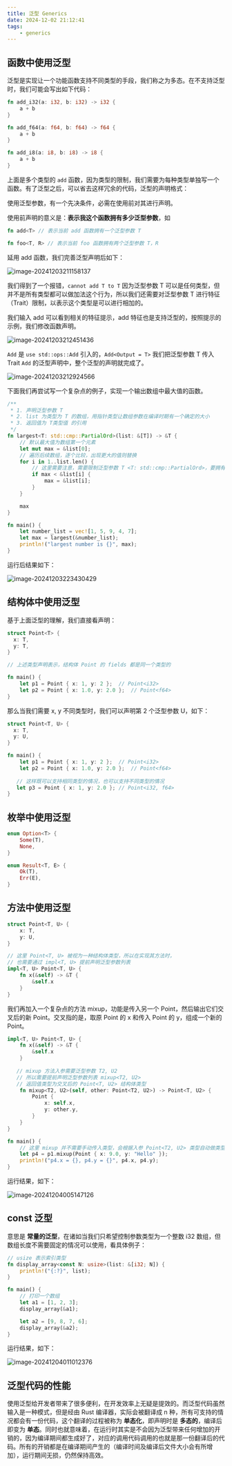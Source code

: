 ```yaml
---
title: 泛型 Generics
date: 2024-12-02 21:12:41
tags:
    - generics
---
```


## 函数中使用泛型

泛型是实现让一个功能函数支持不同类型的手段，我们称之为多态。在不支持泛型时，我们可能会写出如下代码：

```rust
fn add_i32(a: i32, b: i32) -> i32 {
    a + b
}

fn add_f64(a: f64, b: f64) -> f64 {
    a + b
}

fn add_i8(a: i8, b: i8) -> i8 {
    a + b
}
```

上面是多个类型的 `add` 函数，因为类型的限制，我们需要为每种类型单独写一个函数。有了泛型之后，可以省去这样冗余的代码，泛型的声明格式：

使用泛型参数，有一个先决条件，必需在使用前对其进行声明。

使用前声明的意义是：**表示我这个函数拥有多少泛型参数**，如

```rust
fn add<T> // 表示当前 add 函数拥有一个泛型参数 T

fn foo<T, R> // 表示当前 foo 函数拥有两个泛型参数 T，R
```

延用 add 函数，我们完善泛型声明后如下：

![image-20241203211158137](../images/generics/image-20241203211158137.png)

我们得到了一个报错，`cannot add T to T` 因为泛型参数 T 可以是任何类型，但并不是所有类型都可以做加法这个行为，所以我们还需要对泛型参数 T 进行特征（Trait）限制，以表示这个类型是可以进行相加的。

我们输入 add 可以看到相关的特征提示，add 特征也是支持泛型的，按照提示的示例，我们修改函数声明。

![image-20241203212451436](../images/generics/image-20241203212451436.png)

`Add` 是 `use std::ops::Add` 引入的，`Add<Output = T>` 我们把泛型参数 T 传入 Trait `Add` 的泛型声明中，整个泛型的声明就完成了。

![image-20241203212924566](../images/generics/image-20241203212924566.png)

下面我们再尝试写一个复杂点的例子，实现一个输出数组中最大值的函数。

``` rust
/**
 * 1. 声明泛型参数 T
 * 2. list 为类型为 T 的数组，用指针类型让数组参数在编译时期有一个确定的大小
 * 3. 返回值为 T类型值 的引用
 */
fn largest<T: std::cmp::PartialOrd>(list: &[T]) -> &T {
    // 默认最大值为数组第一个元素
    let mut max = &list[0];
    // 遍历后续数组，逐个比较，出现更大的值则替换
    for i in 1..list.len() {
        // 这里需要注意，需要限制泛型参数 T <T: std::cmp::PartialOrd>，要拥有比较大小的特征
        if max < &list[i] {
            max = &list[i];
        }
    }

    max
}

fn main() {
    let number_list = vec![1, 5, 9, 4, 7];
    let max = largest(&number_list);
    println!("largest number is {}", max);
}
```

运行后结果如下：

![image-20241203223430429](../images/generics/image-20241203223430429.png)

## 结构体中使用泛型

基于上面泛型的理解，我们直接看声明：

```rust
struct Point<T> {
  x: T,
  y: T,
}

// 上述类型声明表示，结构体 Point 的 fields 都是同一个类型的

fn main() {
    let p1 = Point { x: 1, y: 2 };  // Point<i32>
    let p2 = Point { x: 1.0, y: 2.0 };  // Point<f64>
}
```

那么当我们需要 x, y 不同类型时，我们可以声明第 2 个泛型参数 U，如下：

```rust
struct Point<T, U> {
  x: T,
  y: U,
}

fn main() {
    let p1 = Point { x: 1, y: 2 };  // Point<i32>
    let p2 = Point { x: 1.0, y: 2.0 };  // Point<f64>
  
   // 这样既可以支持相同类型的情况，也可以支持不同类型的情况
   let p3 = Point { x: 1, y: 2.0 }; // Point<i32, f64>
}
```

## 枚举中使用泛型

```rust
enum Option<T> {
    Some(T),
    None,
}

enum Result<T, E> {
    Ok(T),
    Err(E),
}
```

## 方法中使用泛型

```rust
struct Point<T, U> {
    x: T,
    y: U,
}

// 这里 Point<T, U> 被视为一种结构体类型，所以在实现其方法时，
// 也需要通过 impl<T, U> 提前声明泛型参数列表
impl<T, U> Point<T, U> {
    fn x(&self) -> &T {
        &self.x
    }
}
```

我们再加入一个复杂点的方法 mixup，功能是传入另一个 Point，然后输出它们交叉后的新 Point。交叉指的是，取原 Point 的 x 和传入 Point 的 y，组成一个新的 Point。

```rust
impl<T, U> Point<T, U> {
    fn x(&self) -> &T {
        &self.x
    }
 
   // mixup 方法入参需要泛型参数 T2, U2
   // 所以需要提前声明泛型参数列表 mixup<T2, U2>
   // 返回值类型为交叉后的 Point<T, U2> 结构体类型
    fn mixup<T2, U2>(self, other: Point<T2, U2>) -> Point<T, U2> {
        Point {
            x: self.x,
            y: other.y,
        }
    }
}

fn main() {
    // 这里 mixup 并不需要手动传入类型，会根据入参 Point<T2, U2> 类型自动做类型推断
    let p4 = p1.mixup(Point { x: 9.0, y: "Hello" });
    println!("p4.x = {}, p4.y = {}", p4.x, p4.y);
}
```

运行结果，如下：

![image-20241204005147126](../images/generics/image-20241204005147126.png)

## const 泛型

意思是 **常量的泛型**，在诸如当我们只希望控制参数类型为一个整数 i32 数组，但数组长度不需要固定的情况可以使用，看具体例子：

```rust
// usize 表示索引类型
fn display_array<const N: usize>(list: &[i32; N]) {
    println!("{:?}", list);
}

fn main() {
    // 打印一个数组
    let a1 = [1, 2, 3];
    display_array(&a1);

    let a2 = [9, 8, 7, 6];
    display_array(&a2);
}
```

运行结果，如下：

![image-20241204011012376](../images/generics/image-20241204011012376.png)

## 泛型代码的性能

使用泛型给开发者带来了很多便利，在开发效率上无疑是提效的。而泛型代码虽然输入是一种模式，但是经由 Rust 编译器，实际会被翻译成 n 种，所有可支持的情况都会有一份代码，这个翻译的过程被称为 **单态化**，即声明时是 **多态的**，编译后即变为 **单态**。同时也就意味着，在运行时其实是不会因为泛型带来任何增加的开销的，因为编译期间都生成好了，对应的调用代码调用的也就是那一份翻译后的代码。所有的开销都是在编译期间产生的（编译时间及编译后文件大小会有所增加），运行期间无损，仍然保持高效。
